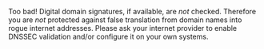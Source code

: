 Too bad! Digital domain signatures, if available, are *not* checked. Therefore you are *not* protected against false translation from domain names into rogue internet addresses. Please ask your internet provider to enable DNSSEC validation and/or configure it on your own systems.
